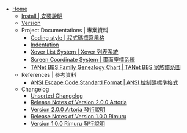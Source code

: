 - [Home](https://github.com/ccns/dreamlandbbs/wiki)
  - [Install | 安裝說明](https://github.com/ccns/dreamlandbbs/wiki/INSTALL)
  - [Version](https://github.com/ccns/dreambbs/wiki/VERSION)
  - Project Documentations | 專案資料
    - [Coding style | 程式碼撰寫風格](https://github.com/ccns/dreambbs/wiki/CODING-STYLE-zh_tw)
    - [Indentation](https://github.com/ccns/dreambbs/wiki/INDENT)
    - [Xover List System | Xover 列表系統](https://github.com/ccns/dreambbs/wiki/Xover-List-System-zh_tw)
    - [Screen Coordinate System | 畫面座標系統](https://github.com/ccns/dreambbs/wiki/Screen-Coordinate-System-zh_tw)
    - [TANet BBS Family Genealogy Chart | TANet BBS 家族譜系圖](https://github.com/ccns/dreambbs/wiki/TANet-BBS-Family-Genealogy-Chart-zh_tw)
  - References | 參考資料
    - [ANSI Escape Code Standard Format | ANSI 控制碼標準格式](https://github.com/ccns/dreambbs/wiki/ANSI-Escape-Code-Standard-Format-zh_tw)
  - Changelog
    - [Unsorted Changelog](https://github.com/ccns/dreambbs/wiki/CHANGELOG)
    - [Release Notes of Version 2.0.0 Artoria](https://github.com/ccns/dreamlandbbs/wiki/Release-Notes-of-Version-2.0.0)
    - [Version 2.0.0 Artoria 發行說明](https://github.com/ccns/dreamlandbbs/wiki/Release-Notes-of-Version-2.0.0-Artoria---zh_TW)
    - [Release Notes of Version 1.0.0 Rimuru](https://github.com/ccns/dreambbs/wiki/v1.0-rimuru)
    - [Version 1.0.0 Rimuru 發行說明](https://github.com/ccns/dreambbs/wiki/v1.0-rimuru-zh_tw)